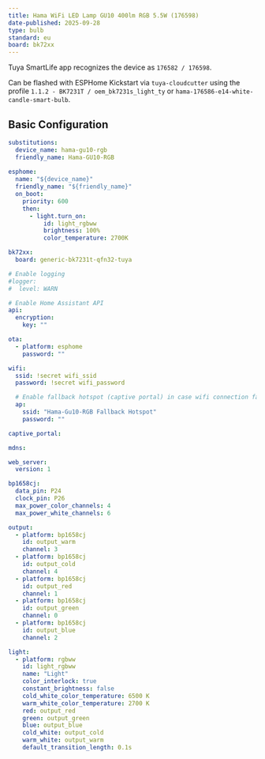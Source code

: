 ```yaml
---
title: Hama WiFi LED Lamp GU10 400lm RGB 5.5W (176598)
date-published: 2025-09-28
type: bulb
standard: eu
board: bk72xx
---
```


Tuya SmartLife app recognizes the device as `176582 / 176598`.

Can be flashed with ESPHome Kickstart via `tuya-cloudcutter` using the profile `1.1.2 - BK7231T / oem_bk7231s_light_ty` or `hama-176586-e14-white-candle-smart-bulb`.

## Basic Configuration

```yaml
substitutions:
  device_name: hama-gu10-rgb
  friendly_name: Hama-GU10-RGB
  
esphome:
  name: "${device_name}"
  friendly_name: "${friendly_name}"
  on_boot:
    priority: 600
    then:
      - light.turn_on:
          id: light_rgbww
          brightness: 100%
          color_temperature: 2700K

bk72xx:
  board: generic-bk7231t-qfn32-tuya

# Enable logging
#logger:
#  level: WARN

# Enable Home Assistant API
api:
  encryption:
    key: ""

ota:
  - platform: esphome
    password: ""

wifi:
  ssid: !secret wifi_ssid
  password: !secret wifi_password

  # Enable fallback hotspot (captive portal) in case wifi connection fails
  ap:
    ssid: "Hama-Gu10-RGB Fallback Hotspot"
    password: ""

captive_portal:

mdns:

web_server:
  version: 1

bp1658cj:
  data_pin: P24
  clock_pin: P26
  max_power_color_channels: 4
  max_power_white_channels: 6

output:
  - platform: bp1658cj
    id: output_warm
    channel: 3
  - platform: bp1658cj
    id: output_cold
    channel: 4
  - platform: bp1658cj
    id: output_red
    channel: 1
  - platform: bp1658cj
    id: output_green
    channel: 0
  - platform: bp1658cj
    id: output_blue
    channel: 2

light:
  - platform: rgbww
    id: light_rgbww
    name: "Light"
    color_interlock: true
    constant_brightness: false
    cold_white_color_temperature: 6500 K
    warm_white_color_temperature: 2700 K
    red: output_red
    green: output_green
    blue: output_blue
    cold_white: output_cold
    warm_white: output_warm
    default_transition_length: 0.1s
```
